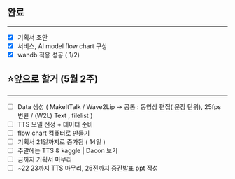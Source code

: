 

## 완료

---

- [x]  기획서 초안
- [x]  서비스, AI model flow chart 구상
- [x]  wandb 적용 성공 ( 1/2)

## ⭐앞으로 할거 (5월 2주)

---

- [ ]  Data 생성 ( MakeItTalk / Wave2Lip → 공통 : 동영상 편집( 문장 단위), 25fps 변환  / (W2L) Text , filelist )
- [ ]  TTS 모델 선정 + 데이터 준비
- [ ]  flow chart 컴퓨터로 만들기
- [ ]  기획서 21일까지로 증가됨 ( 14일 )
- [ ]  주말에는 TTS & kaggle | Dacon 보기
- [ ]  금까지 기획서 마무리
- [ ]  ~22 23까지 TTS 마무리, 26전까지 중간발표 ppt 작성
